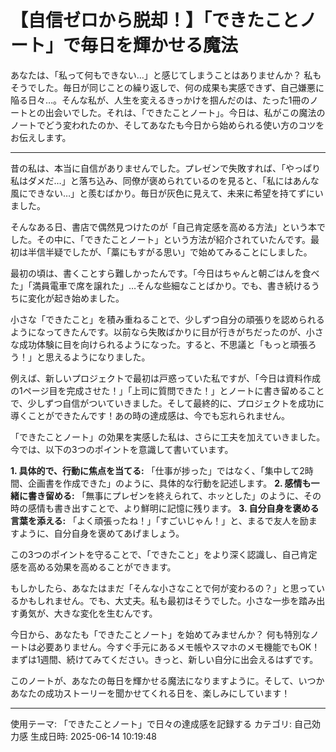 # 【自信ゼロから脱却！】「できたことノート」で毎日を輝かせる魔法

あなたは、「私って何もできない…」と感じてしまうことはありませんか？  私もそうでした。毎日が同じことの繰り返しで、何の成果も実感できず、自己嫌悪に陥る日々…。そんな私が、人生を変えるきっかけを掴んだのは、たった1冊のノートとの出会いでした。それは、「できたことノート」。今日は、私がこの魔法のノートでどう変われたのか、そしてあなたも今日から始められる使い方のコツをお伝えします。

---

昔の私は、本当に自信がありませんでした。プレゼンで失敗すれば、「やっぱり私はダメだ…」と落ち込み、同僚が褒められているのを見ると、「私にはあんな風にできない…」と羨むばかり。毎日が灰色に見えて、未来に希望を持てずにいました。

そんなある日、書店で偶然見つけたのが「自己肯定感を高める方法」という本でした。その中に、「できたことノート」という方法が紹介されていたんです。最初は半信半疑でしたが、「藁にもすがる思い」で始めてみることにしました。

最初の頃は、書くことすら難しかったんです。「今日はちゃんと朝ごはんを食べた」「満員電車で席を譲れた」…そんな些細なことばかり。でも、書き続けるうちに変化が起き始めました。

小さな「できたこと」を積み重ねることで、少しずつ自分の頑張りを認められるようになってきたんです。以前なら失敗ばかりに目が行きがちだったのが、小さな成功体験に目を向けられるようになった。すると、不思議と「もっと頑張ろう！」と思えるようになりました。

例えば、新しいプロジェクトで最初は戸惑っていた私ですが、「今日は資料作成の1ページ目を完成させた！」「上司に質問できた！」とノートに書き留めることで、少しずつ自信がついていきました。そして最終的に、プロジェクトを成功に導くことができたんです！あの時の達成感は、今でも忘れられません。

「できたことノート」の効果を実感した私は、さらに工夫を加えていきました。今では、以下の3つのポイントを意識して書いています。

**1. 具体的で、行動に焦点を当てる:** 「仕事が捗った」ではなく、「集中して2時間、企画書を作成できた」のように、具体的な行動を記述します。
**2. 感情も一緒に書き留める:**  「無事にプレゼンを終えられて、ホッとした」のように、その時の感情も書き出すことで、より鮮明に記憶に残ります。
**3. 自分自身を褒める言葉を添える:** 「よく頑張ったね！」「すごいじゃん！」と、まるで友人を励ますように、自分自身を褒めてあげましょう。

この3つのポイントを守ることで、「できたこと」をより深く認識し、自己肯定感を高める効果を高めることができます。

もしかしたら、あなたはまだ「そんな小さなことで何が変わるの？」と思っているかもしれません。でも、大丈夫。私も最初はそうでした。小さな一歩を踏み出す勇気が、大きな変化を生むんです。

今日から、あなたも「できたことノート」を始めてみませんか？ 何も特別なノートは必要ありません。今すぐ手元にあるメモ帳やスマホのメモ機能でもOK！  まずは1週間、続けてみてください。きっと、新しい自分に出会えるはずです。

このノートが、あなたの毎日を輝かせる魔法になりますように。そして、いつかあなたの成功ストーリーを聞かせてくれる日を、楽しみにしています！

---
使用テーマ: 「できたことノート」で日々の達成感を記録する
カテゴリ: 自己効力感
生成日時: 2025-06-14 10:19:48
